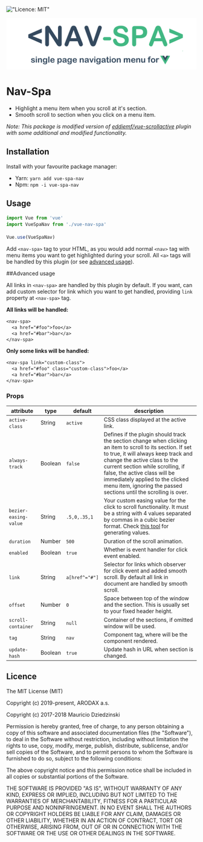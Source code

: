 !["Licence: MIT"](https://img.shields.io/badge/License-MIT-yellow.svg)

!["<nav-spa> logo"](logo.png)

# Nav-Spa

- Highlight a menu item when you scroll at it's section.
- Smooth scroll to section when you click on a menu item. 

*Note: This package is modified version of [eddiemf/vue-scrollactive](https://github.com/eddiemf/vue-scrollactive)
plugin with some additional and modified functionality.*

## Installation

Install with your favourite package manager:

- Yarn: `yarn add vue-spa-nav`
- Npm: `npm -i vue-spa-nav`

## Usage

```javascript
import Vue from 'vue'
import VueSpaNav from './vue-nav-spa'

Vue.use(VueSpaNav)

```

Add `<nav-spa>` tag to your HTML, as you would add normal `<nav>` tag with
menu items you want to get highlighted during your scroll. All `<a>` tags
will be handled by this plugin (or see [advanced usage](#advanced-usage)).


##Advanced usage

All links in `<nav-spa>` are handled by this plugin by default. If you want,
can add custom selector for link which you want to get handled, providing `link`
property at `<nav-spa>` tag.

**All links will be handled:**

```
<nav-spa>
  <a href="#foo">foo</a>
  <a href="#bar">bar</a>
</nav-spa>
```

**Only some links will be handled:**
```
<nav-spa link="custom-class">
  <a href="#foo" class="custom-class">foo</a>
  <a href="#bar">bar</a>
</nav-spa>
```

### Props

| attribute             | type     | default          | description
| ----------------------| -------- | -----------------|------------
| `active-class`        | String   | `active`         | CSS class displayed at the active link.
| `always-track`        | Boolean  | `false`          | Defines if the plugin should track the section change when clicking an item to scroll to its section. If set to true, it will always keep track and change the active class to the current section while scrolling, if false, the active class will be immediately applied to the clicked menu item, ignoring the passed sections until the scrolling is over.
| `bezier-easing-value` | String   | `.5,0,.35,1`     | Your custom easing value for the click to scroll functionality. It must be a string with 4 values separated by commas in a cubic bezier format. Check [this tool](http://cubic-bezier.com) for generating values.
| `duration`            | Number   | `500`            | Duration of the scroll animation.
| `enabled`             | Boolean  | `true`           | Whether is event handler for click event enabled.
| `link`                | String   | `a[href^="#"]`   | Selector for links which observer for click event and added smooth scroll. By default all link in document are handled by smooth scroll.
| `offset`              | Number   | `0`              | Space between top of the window and the section. This is usually set to your fixed header height.
| `scroll-container`    | String   | `null`           | Container of the sections, if omitted window will be used.
| `tag`                 | String   | `nav`            | Component tag, where will be the component rendered.
| `update-hash`         | Boolean  | `true`           | Update hash in URL when section is changed.

 




## Licence

The MIT License (MIT)

Copyright (c) 2019-present, ARODAX a.s.

Copyright (c) 2017-2018 Mauricio Dziedzinski


Permission is hereby granted, free of charge, to any person obtaining a copy
of this software and associated documentation files (the "Software"), to deal
in the Software without restriction, including without limitation the rights
to use, copy, modify, merge, publish, distribute, sublicense, and/or sell
copies of the Software, and to permit persons to whom the Software is
furnished to do so, subject to the following conditions:

The above copyright notice and this permission notice shall be included in
all copies or substantial portions of the Software.

THE SOFTWARE IS PROVIDED "AS IS", WITHOUT WARRANTY OF ANY KIND, EXPRESS OR
IMPLIED, INCLUDING BUT NOT LIMITED TO THE WARRANTIES OF MERCHANTABILITY,
FITNESS FOR A PARTICULAR PURPOSE AND NONINFRINGEMENT. IN NO EVENT SHALL THE
AUTHORS OR COPYRIGHT HOLDERS BE LIABLE FOR ANY CLAIM, DAMAGES OR OTHER
LIABILITY, WHETHER IN AN ACTION OF CONTRACT, TORT OR OTHERWISE, ARISING FROM,
OUT OF OR IN CONNECTION WITH THE SOFTWARE OR THE USE OR OTHER DEALINGS IN
THE SOFTWARE.
